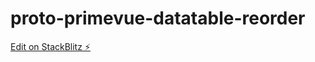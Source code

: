 # proto-primevue-datatable-reorder

[Edit on StackBlitz ⚡️](https://stackblitz.com/edit/public-sakai-fkbjta)
